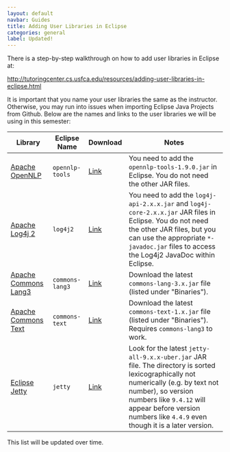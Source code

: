 ```yaml
---
layout: default
navbar: Guides
title: Adding User Libraries in Eclipse
categories: general
label: Updated!
---
```


There is a step-by-step walkthrough on how to add user libraries in Eclipse at:

<http://tutoringcenter.cs.usfca.edu/resources/adding-user-libraries-in-eclipse.html>

It is important that you name your user libraries the same as the instructor. Otherwise, you may run into issues when importing Eclipse Java Projects from Github. Below are the names and links to the user libraries we will be using in this semester:

| Library | Eclipse Name | Download | Notes |
|---------|--------------|----------|-------|
| [Apache OpenNLP](http://opennlp.apache.org/) | `opennlp-tools` | [Link](http://opennlp.apache.org/download.html) | You need to add the `opennlp-tools-1.9.0.jar` in Eclipse. You do not need the other JAR files. |
| [Apache Log4j 2](https://logging.apache.org/log4j/2.x/) | `log4j2` | [Link](https://logging.apache.org/log4j/2.x/download.html) | You need to add the `log4j-api-2.x.x.jar` and `log4j-core-2.x.x.jar` JAR files in Eclipse. You do not need the other JAR files, but you can use the appropriate `*-javadoc.jar` files to access the Log4j2 JavaDoc within Eclipse. |
| [Apache Commons Lang3](http://commons.apache.org/proper/commons-lang/) | `commons-lang3` | [Link](http://commons.apache.org/proper/commons-lang/download_lang.cgi) | Download the latest `commons-lang-3.x.jar` file (listed under "Binaries"). |
| [Apache Commons Text](http://commons.apache.org/proper/commons-text/) | `commons-text` | [Link](http://commons.apache.org/proper/commons-text/download_text.cgi) | Download the latest `commons-text-1.x.jar` file (listed under "Binaries"). Requires `commons-lang3` to work. |
| [Eclipse Jetty](https://www.eclipse.org/jetty/) | `jetty` | [Link](https://repo1.maven.org/maven2/org/eclipse/jetty/aggregate/jetty-all/) | Look for the latest `jetty-all-9.x.x-uber.jar` JAR file. The directory is sorted lexicographically not numerically (e.g. by text not number), so version numbers like `9.4.12` will appear before version numbers like `4.4.9` even though it is a later version. |

This list will be updated over time.
